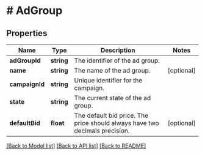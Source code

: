 # # AdGroup

## Properties

Name | Type | Description | Notes
------------ | ------------- | ------------- | -------------
**adGroupId** | **string** | The identifier of the ad group. |
**name** | **string** | The name of the ad group. | [optional]
**campaignId** | **string** | Unique identifier for the campaign. |
**state** | **string** | The current state of the ad group. |
**defaultBid** | **float** | The default bid price. The price should always have two decimals precision. | [optional]

[[Back to Model list]](../../README.md#models) [[Back to API list]](../../README.md#endpoints) [[Back to README]](../../README.md)
